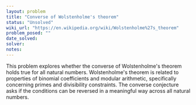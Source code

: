 ```yaml
---
layout: problem
title: "Converse of Wolstenholme's theorem"
status: "Unsolved"
wiki_url: "https://en.wikipedia.org/wiki/Wolstenholme%27s_theorem"
problem_posed: ""
date_solved:
solver:
notes:
---
```

This problem explores whether the converse of Wolstenholme's theorem holds true for all natural numbers. Wolstenholme's theorem is related to properties of binomial coefficients and modular arithmetic, specifically concerning primes and divisibility constraints. The converse conjecture asks if the conditions can be reversed in a meaningful way across all natural numbers.